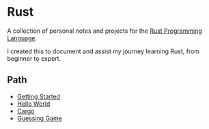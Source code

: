# Rust

A collection of personal notes and projects for the [Rust Programming Language](https://www.rust-lang.org/).

I created this to document and assist my journey learning Rust, from beginner to expert.

## Path

- [Getting Started](/01-getting-started)
- [Hello World](/02-hello-world)
- [Cargo](/03-cargo)
- [Guessing Game](/04-guessing-game)
